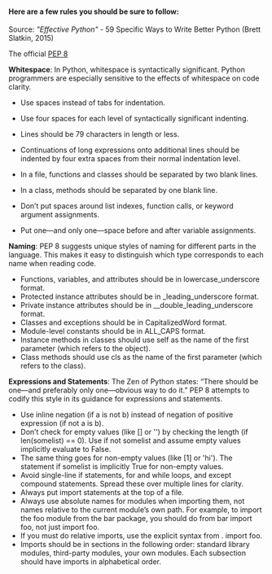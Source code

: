 #### Here	are	a	few	rules	you	should	be	sure	to follow:

Source: *"Effective Python"* - 59 Specific Ways to Write Better Python (Brett Slatkin, 2015)

The official [PEP 8]()

**Whitespace**:	In	Python,	whitespace	is	syntactically	significant.	Python	programmers
are	especially	sensitive	to	the	effects	of	whitespace	on	code	clarity.

* Use	spaces	instead	of	tabs	for	indentation.
* Use	four	spaces	for	each	level	of	syntactically	significant	indenting.
* Lines	should	be	79	characters	in	length	or	less.
* Continuations	of	long	expressions	onto	additional	lines	should	be	indented	by	four extra	spaces	from	their	normal	indentation	level.
* In	a	file,	functions	and	classes	should	be	separated	by	two	blank	lines.
* In	a	class,	methods	should	be	separated	by	one	blank	line.
* Don’t	put	spaces	around	list	indexes,	function	calls,	or	keyword	argument assignments.

* Put	one—and	only	one—space	before	and	after	variable	assignments.

**Naming**:	PEP	8	suggests	unique	styles	of	naming	for	different	parts	in	the	language.
This	makes	it	easy	to	distinguish	which	type	corresponds	to	each	name	when	reading
code.

* Functions,	variables,	and	attributes	should	be	in	lowercase_underscore format.
* Protected	instance	attributes	should	be	in	_leading_underscore	format.
* Private	instance	attributes	should	be	in	__double_leading_underscore format.
* Classes	and	exceptions	should	be	in	CapitalizedWord	format.
* Module-level	constants	should	be	in	ALL_CAPS	format.
* Instance	methods	in	classes	should	use	self	as	the	name	of	the	first	parameter (which	refers	to	the	object).
* Class	methods	should	use	cls	as	the	name	of	the	first	parameter	(which	refers	to the	class).

**Expressions	and	Statements**:	The	Zen	of	Python	states:	“There	should	be	one—and
preferably	only	one—obvious	way	to	do	it.”	PEP	8	attempts	to	codify	this	style	in	its
guidance	for	expressions	and	statements.

* Use	inline	negation	(if	a	is	not	b)	instead	of	negation	of	positive	expression (if	not	a	is	b).
* Don’t	check	for	empty	values	(like	[]	or	'')	by	checking	the	length	(if len(somelist)	==	0).	Use	if	not	somelist	and	assume	empty	values implicitly	evaluate	to	False.
* The	same	thing	goes	for	non-empty	values	(like	[1]	or	'hi').	The	statement	if somelist	is	implicitly	True	for	non-empty	values.
* Avoid	single-line	if	statements,	for	and	while	loops,	and	except	compound statements.	Spread	these	over	multiple	lines	for	clarity.
* Always	put	import	statements	at	the	top	of	a	file.
* Always	use	absolute	names	for	modules	when	importing	them,	not	names	relative	to the	current	module’s	own	path.	For	example,	to	import	the	foo	module	from	the bar	package,	you	should	do	from	bar	import	foo,	not	just	import	foo.
* If	you	must	do	relative	imports,	use	the	explicit	syntax	from	.	import	foo.
* Imports	should	be	in	sections	in	the	following	order:	standard	library	modules,	third-party	modules,	your	own	modules.	Each	subsection	should	have	imports	in alphabetical	order.

